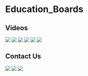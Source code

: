 # Education_Boards

Videos
-------------
[![](https://img.shields.io/badge/eBoard-7Segment_Shield_Part_A-yellow)](https://youtu.be/BtFFsqzkCSk)
[![](https://img.shields.io/badge/eBoard-7Segment_Shield_Part_B-yellow)](https://youtu.be/yqlKacCi0RM)
[![](https://img.shields.io/badge/eBoard-USB_to_TTL-yellow)](https://youtu.be/CHOmadm1B9U)
[![](https://img.shields.io/badge/eBoard-AVR,PART_A-yellow)](https://youtu.be/-ttv7IQRaWA)
[![](https://img.shields.io/badge/eBoard-AVR,PART_B-yellow)](https://youtu.be/Ipy6SqzdZnI)
[![](https://img.shields.io/badge/eBoard-AVR,PART_C-yellow)](https://youtu.be/WwyNDgpCwrc)

Contact Us
-------------
[![](https://img.shields.io/badge/E-Mail-yellow)](mailto:aKaReZa75@gmail.com)
[![](https://img.shields.io/badge/You-Tube-red)](https://www.youtube.com/@aKaReZa75)
[![](https://img.shields.io/badge/Linked-in-blue)](https://www.linkedin.com/in/akareza75)
